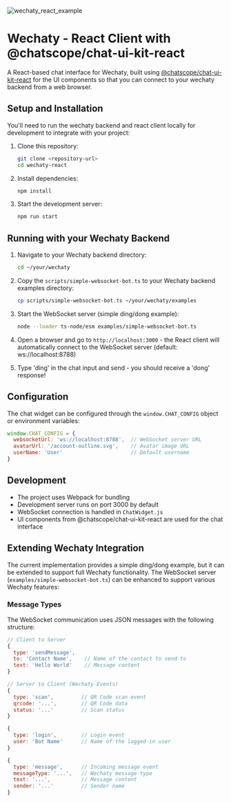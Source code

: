 
![wechaty_react_example](https://github.com/user-attachments/assets/81665b10-28f0-4982-81cd-0f7f3e45457c)


# Wechaty - React Client with @chatscope/chat-ui-kit-react

A React-based chat interface for Wechaty, built using [@chatscope/chat-ui-kit-react](https://github.com/chatscope/chat-ui-kit-react) for the UI components so that you can connect to your wechaty backend from a web browser.  


## Setup and Installation

You'll need to run the wechaty backend and react client locally for development to integrate with your project: 

1. Clone this repository:
   ```bash
   git clone <repository-url>
   cd wechaty-react
   ```

2. Install dependencies:
   ```bash
   npm install
   ```

3. Start the development server:
   ```bash
   npm run start
   ```

## Running with your Wechaty Backend

1. Navigate to your Wechaty backend directory:
   ```bash
   cd ~/your/wechaty
   ```

2. Copy the `scripts/simple-websocket-bot.ts` to your Wechaty backend examples directory:
   ```bash
   cp scripts/simple-websocket-bot.ts ~/your/wechaty/examples
   ```

3. Start the WebSocket server (simple ding/dong example):
   ```bash
   node --loader ts-node/esm examples/simple-websocket-bot.ts
   ```

4. Open a browser and go to `http://localhost:3000` - the React client will automatically connect to the WebSocket server (default: ws://localhost:8788)

5. Type 'ding' in the chat input and send - you should receive a 'dong' response!

## Configuration

The chat widget can be configured through the `window.CHAT_CONFIG` object or environment variables:

```javascript
window.CHAT_CONFIG = {
  websocketUrl: 'ws://localhost:8788',  // WebSocket server URL
  avatarUrl: '/account-outline.svg',    // Avatar image URL
  userName: 'User'                      // Default username
}
```

## Development

- The project uses Webpack for bundling
- Development server runs on port 3000 by default
- WebSocket connection is handled in `ChatWidget.js`
- UI components from @chatscope/chat-ui-kit-react are used for the chat interface

## Extending Wechaty Integration

The current implementation provides a simple ding/dong example, but it can be extended to support full Wechaty functionality. The WebSocket server (`examples/simple-websocket-bot.ts`) can be enhanced to support various Wechaty features:

### Message Types

The WebSocket communication uses JSON messages with the following structure:

```javascript
// Client to Server
{
  type: 'sendMessage',
  to: 'Contact Name',    // Name of the contact to send to
  text: 'Hello World'    // Message content
}

// Server to Client (Wechaty Events)
{
  type: 'scan',         // QR Code scan event
  qrcode: '...',        // QR Code data
  status: '...'         // Scan status
}

{
  type: 'login',        // Login event
  user: 'Bot Name'      // Name of the logged-in user
}

{
  type: 'message',      // Incoming message event
  messageType: '...',   // Wechaty message type
  text: '...',          // Message content
  sender: '...'         // Sender name
}
```
